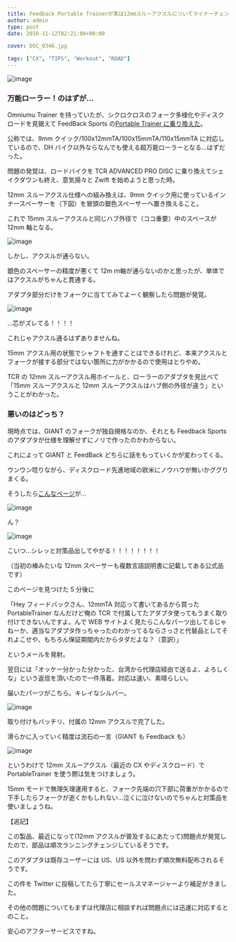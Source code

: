 ```yaml
---
title: Feedback Portable Trainerが実は12mmスルーアクスルについてマイナーチェンジしていた件
author: admin
type: post
date: 2016-11-12T02:21:00+00:00

cover: DSC_0346.jpg

tags: ["CX", "TIPS", "Workout", "ROAD"]
---
```


![image](./DSC_0346.jpg)

### 万能ローラー！のはずが…

Omniumu Trainer を持っていたが、シクロクロスのフォーク多様化やディスクロードを見据えて FeedBack Sports の<a href="/2016/07/blog-post.html" target="_blank" rel="noopener">Portable Trainer に乗り換えた</a>。

公称では、9mm クイック/100x12mmTA/100x15mmTA/110x15mmTA に対応しているので、DH バイク以外ならなんでも使える超万能ローラーとなる…はずだった。

問題の発覚は、ロードバイクを TCR ADVANCED PRO DISC に乗り換えてシェイクダウンも終え、意気揚々と Zwift を始めようと思った時。

12mm スルーアクスル仕様への組み換えは、9mm クイック用に使っているインナースペーサーを（下図）を冒頭の銀色スペーサーへ置き換えること。

これで 15mm スルーアクスルと同じハブ外径で（ココ重要）中のスペースが 12mm 軸となる。

![image](./DSC_0347.jpg)

しかし、アクスルが通らない。

銀色のスペーサーの精度が悪くて 12m ｍ軸が通らないのかと思ったが、単体ではアクスルがちゃんと貫通する。

アダプタ部分だけをフォークに当ててみてよーく観察したら問題が発覚。

![image](./DSC_0345.jpg)

…芯がズレてる！！！！

これじゃアクスル通るはずありませんね。

15mm アクスル用の状態でシャフトを通すことはできるけれど、本来アクスルとフォークが接する部分ではない箇所に力がかかるので使用はとりやめ。

TCR の 12mm スルーアクスル用ホイールと、ローラーのアダプタを見比べて「15mm スルーアクスルと 12mm スルーアクスルはハブ側の外径が違う」ということがわかった。

### 悪いのはどっち？

現時点では、GIANT のフォークが独自規格なのか、それとも Feedback Sports のアダプタが仕様を理解せずにノリで作ったのかわからない。

これによって GIANT と FeedBack どちらに話をもっていくかが変わってくる。

ウンウン唸りながら、ディスクロード先進地域の欧米にノウハウが無いかググりまくる。

そうしたら<a href="https://www.feedbacksports.com/product/end-cap-kit-12mm-thru-axle/" target="_blank" rel="noopener">こんなページ</a>が…

![image](./1.png)

ん？

![image](./E382ADE383A3E38397E38381E383A31.png)

こいつ…シレッと対策品出してやがる！！！！！！！！

（当初の棒みたいな 12mm スペーサーも複数言語説明書に記載してある公式品です）

このページを見つけた 5 分後に

「Hey フィードバックさん、12mmTA 対応って書いてあるから買った PortableTrainer なんだけど俺の TCR で付属してたアダプタ使ってもうまく取り付けできないんですよ。んで WEB サイトよく見たらこんなパーツ出してるじゃねーか、適当なアダプタ作っちゃったのわかってるならさっさと代替品としてそれよこせや、もちろん保証期間内だからタダだよな？（意訳）」

というメールを発射。

翌日には「オッケー分かった分かった、台湾から代理店経由で送るよ、よろしくな」という返信を頂いたので一件落着。対応は速い、素晴らしい。

届いたパーツがこちら。キレイなシルバー。

![image](./DSC_0379.jpg)

取り付けもバッチリ、付属の 12mm アクスルで完了した。

滑らかに入っていく精度は流石の一言（GIANT も Feedback も）

![image](./DSC_0380.jpg)

というわけで 12mm スルーアクスル（最近の CX やディスクロード）で PortableTrainer を使う際は気をつけましょう。

15mm モードで無理矢理運用すると、フォーク先端の穴下部に荷重がかかるので下手したらフォークが逝くかもしれない…泣くに泣けないのでちゃんと対策品を使いましょうね。

【追記】

この製品、最近になって(12mm アクスルが普及するにあたって)問題点が発覚したので、部品は順次ランニングチェンジしているそうです。

このアダプタは既存ユーザーには US、US 以外を問わず順次無料配布されるそうです。

この件を Twitter に投稿してたら丁寧にセールスマネージャーより補足がきました。

その他の問題についてもまずは代理店に相談すれば問題点には迅速に対応するとのこと。

安心のアフターサービスですね。

<LinkBox isAmazonLink url="http://www.amazon.co.jp/exec/obidos/ASIN/B01DNU5B0C/gensobunya-22/ref=nosim/" />
